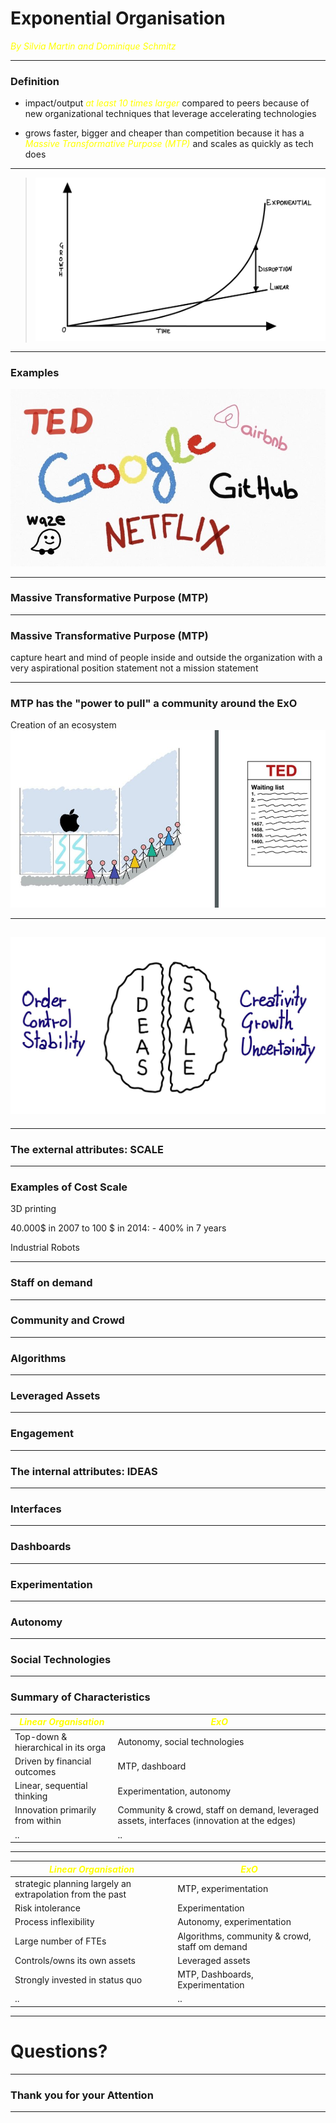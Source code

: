 # Exponential Organisation

<span style="color:yellow">_By Silvia Martin and Dominique Schmitz_</span>

---
### Definition
* impact/output <span style="color:yellow">_at least 10 times larger_</span> compared to peers because of new organizational techniques that leverage accelerating technologies

* grows faster, bigger and cheaper than competition because it has a  <span style="color:yellow">_Massive Transformative Purpose (MTP)_</span> and scales as quickly as tech does

---

> ![Exponential development](IMG_0777.jpg)

---

### Examples

![Examples](MicrosoftTeams-image2.jpg)

---

### Massive Transformative Purpose (MTP)

---

### Massive Transformative Purpose (MTP)

capture heart and mind of people inside and outside the organization with a very aspirational position statement
not a mission statement

---

### MTP has the "power to pull" a community around the ExO

Creation of an ecosystem
![Examples 2 ](IMG_077723.jpg)


---

## ![Brain](IMG_0772.jpg)

---

### The external attributes: SCALE

---

### Examples of Cost Scale

3D printing

40.000\$ in 2007 to 100 \$ in 2014: - 400% in 7 years

Industrial Robots


---

### Staff on demand

---

### Community and Crowd

---

### Algorithms

---

### Leveraged Assets

---

### Engagement

---

### The internal attributes: IDEAS

---

### Interfaces

---

### Dashboards

---

### Experimentation

---

### Autonomy

---

### Social Technologies

---
### Summary of Characteristics 

| <span style="color:yellow">_Linear Organisation_</span>| <span style="color:yellow">_ExO_</span>| 
| ------------- |-------------| 
| Top-down & hierarchical in its orga | Autonomy, social technologies | 
| Driven by financial outcomes | MTP, dashboard |   
| Linear, sequential thinking | Experimentation, autonomy|
| Innovation primarily from within | Community & crowd, staff on demand, leveraged assets, interfaces (innovation at the edges) |
| .. | .. | 

---
| <span style="color:yellow">_Linear Organisation_</span>| <span style="color:yellow">_ExO_</span>| 
| ------------- |-------------| 
| strategic planning largely an extrapolation from the past | MTP, experimentation |
|Risk intolerance | Experimentation |
| Process inflexibility | Autonomy, experimentation |
| Large number of FTEs | Algorithms, community & crowd, staff om demand |
| Controls/owns its own assets | Leveraged assets |
| Strongly invested in status quo | MTP, Dashboards, Experimentation |
| .. | .. | 

---

# Questions?

---

### Thank you for your Attention

---
